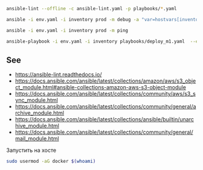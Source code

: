 ```zsh
ansible-lint --offline -c ansible-lint.yaml -p playbooks/*.yaml

ansible -i env.yaml -i inventory prod -m debug -a "var=hostvars[inventory_hostname]"

ansible -i env.yaml -i inventory prod -m ping

ansible-playbook -i env.yaml -i inventory playbooks/deploy_m1.yaml  --extra-vars image_tag=main
```

## See
- https://ansible-lint.readthedocs.io/
- https://docs.ansible.com/ansible/latest/collections/amazon/aws/s3_object_module.html#ansible-collections-amazon-aws-s3-object-module
- https://docs.ansible.com/ansible/latest/collections/community/aws/s3_sync_module.html
- https://docs.ansible.com/ansible/latest/collections/community/general/archive_module.html
- https://docs.ansible.com/ansible/latest/collections/ansible/builtin/unarchive_module.html
- https://docs.ansible.com/ansible/latest/collections/community/general/mail_module.html

Запустить на хосте
```bash
sudo usermod -aG docker $(whoami)
```
